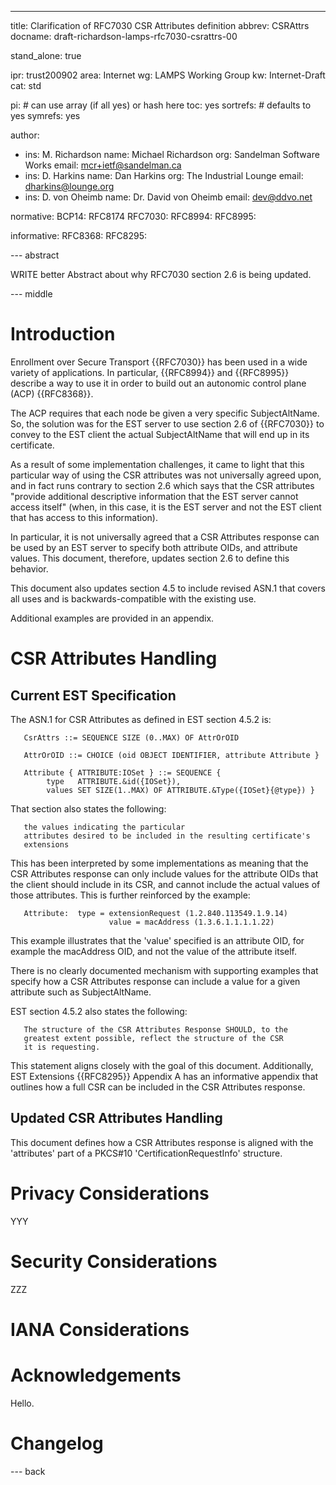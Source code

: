 ---
title: Clarification of RFC7030 CSR Attributes definition
abbrev: CSRAttrs
docname: draft-richardson-lamps-rfc7030-csrattrs-00

stand_alone: true

ipr: trust200902
area: Internet
wg: LAMPS Working Group
kw: Internet-Draft
cat: std

pi:    # can use array (if all yes) or hash here
  toc: yes
  sortrefs:   # defaults to yes
  symrefs: yes

author:
- ins: M. Richardson
  name: Michael Richardson
  org: Sandelman Software Works
  email: mcr+ietf@sandelman.ca
- ins: D. Harkins
  name: Dan Harkins
  org: The Industrial Lounge
  email: dharkins@lounge.org
- ins: D. von Oheimb
  name: Dr. David von Oheimb
  email: dev@ddvo.net

normative:
  BCP14: RFC8174
  RFC7030:
  RFC8994:
  RFC8995:

informative:
  RFC8368:
  RFC8295:

--- abstract

WRITE better Abstract about why RFC7030 section 2.6 is being updated.

--- middle

# Introduction

Enrollment over Secure Transport {{RFC7030}} has been used in a wide variety of applications.
In particular, {{RFC8994}} and {{RFC8995}} describe a way to use it in order to build out an autonomic control plane (ACP) {{RFC8368}}.

The ACP requires that each node be given a very specific SubjectAltName. 
So, the solution was for the EST server to use section 2.6 of {{RFC7030}} to convey to the EST client the actual SubjectAltName that will end up in its certificate. 

As a result of some implementation challenges, it came to light that this particular way of using the CSR attributes was not universally agreed upon, and in fact runs contrary to section 2.6 which says that the CSR attributes "provide additional descriptive information that the EST server cannot access itself" (when, in this case, it is the EST server and not the EST client that has access to this information). 

In particular, it is not universally agreed that a CSR Attributes response can be used by an EST server to specify both attribute OIDs, and attribute values. This document, therefore, updates section 2.6 to define this behavior. 

This document also updates section 4.5 to include revised ASN.1 that covers all uses and is backwards-compatible with the existing use. 

Additional examples are provided in an appendix.

# CSR Attributes Handling

## Current EST Specification

The ASN.1 for CSR Attributes as defined in EST section 4.5.2 is:

~~~
   CsrAttrs ::= SEQUENCE SIZE (0..MAX) OF AttrOrOID

   AttrOrOID ::= CHOICE (oid OBJECT IDENTIFIER, attribute Attribute }

   Attribute { ATTRIBUTE:IOSet } ::= SEQUENCE {
        type   ATTRIBUTE.&id({IOSet}),
        values SET SIZE(1..MAX) OF ATTRIBUTE.&Type({IOSet}{@type}) }
~~~

That section also states the following:

~~~
   the values indicating the particular
   attributes desired to be included in the resulting certificate's
   extensions
~~~

This has been interpreted by some implementations as meaning that the CSR Attributes response can only include values for the attribute OIDs that the client should include in its CSR, and cannot include the actual values of those attributes.
This is further reinforced by the example:

~~~
   Attribute:  type = extensionRequest (1.2.840.113549.1.9.14)
                      value = macAddress (1.3.6.1.1.1.1.22)
~~~

This example illustrates that the 'value' specified is an attribute OID, for example the macAddress OID, and not the value of the attribute itself. 

There is no clearly documented mechanism with supporting examples that specify how a CSR Attributes response can include a value for a given attribute such as SubjectAltName.

EST section 4.5.2 also states the following:

~~~
   The structure of the CSR Attributes Response SHOULD, to the
   greatest extent possible, reflect the structure of the CSR
   it is requesting.
~~~

This statement aligns closely with the goal of this document.
Additionally, EST Extensions {{RFC8295}} Appendix A has an informative appendix that outlines how a full CSR can be included in the CSR Attributes response.

## Updated CSR Attributes Handling

This document defines how a CSR Attributes response is aligned with the 'attributes' part of a PKCS#10 'CertificationRequestInfo' structure.


# Privacy Considerations

YYY

# Security Considerations

ZZZ

# IANA Considerations

# Acknowledgements

Hello.

# Changelog


--- back

